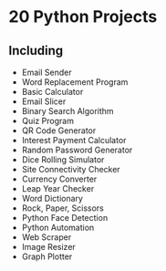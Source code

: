 # 20 Python Projects

## Including 

- Email Sender
- Word Replacement Program
- Basic Calculator
- Email Slicer
- Binary Search Algorithm
- Quiz Program
- QR Code Generator
- Interest Payment Calculator
- Random Password Generator
- Dice Rolling Simulator
- Site Connectivity Checker
- Currency Converter
- Leap Year Checker
- Word Dictionary
- Rock, Paper, Scissors
- Python Face Detection
- Python Automation
- Web Scraper
- Image Resizer
- Graph Plotter